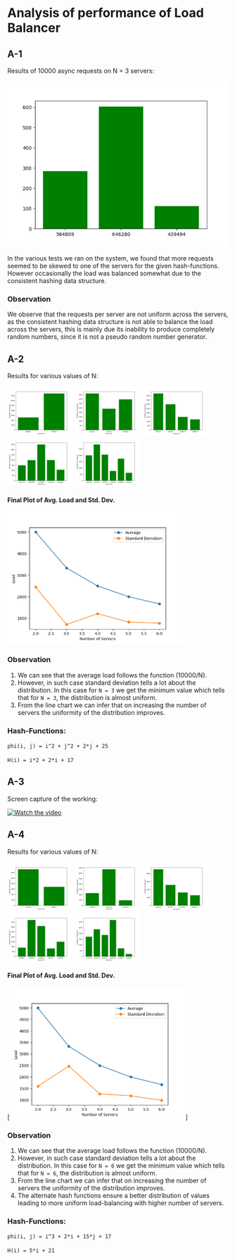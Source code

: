 # Analysis of performance of Load Balancer

## A-1

Results of 10000 async requests on N = 3 servers:

![Results](A-1.png)

In the various tests we ran on the system, we found that more requests seemed to be skewed to one of the servers for the given hash-functions. However occasionally the load was balanced somewhat due to the consistent hashing data structure.

### Observation
We observe that the requests per server are not uniform across the servers, as the consistent hashing data structure is not able to balance the load across the servers, this is mainly due its inability to produce completely random numbers, since it is not a pseudo random number generator.

## A-2

Results for various values of N:
<!-- {'989403': 2554, '500494': 7446}
{'422261': 4128, '707281': 2405, '991684': 3467}
{'358773': 4251, '232040': 2998, '666819': 1521, '498061': 1230}
{'491779': 1478, '996199': 1983, '129648': 3496, '822559': 1988, '926487': 1055}
{'130390': 1994, '721951': 2848, '139521': 2047, '319109': 764, '249462': 1732, '476433': 615} -->

<img src="A-2_2.png" alt="drawing" width="150"/>
<img src="A-2_3.png" alt="drawing" width="150"/>
<img src="A-2_4.png" alt="drawing" width="150"/>
<img src="A-2_5.png" alt="drawing" width="150"/>
<img src="A-2_6.png" alt="drawing" width="150"/>

#### Final Plot of Avg. Load and Std. Dev.

<img src="A-2_plot.png" alt="drawing" width="400"/>

### Observation
1. We can see that the average load follows the function (10000/N).
2. However, in such case standard deviation tells a lot about the distribution. In this case for `N = 3` we get the minimum value which tells that for `N = 3`, the distribution is almost uniform.
3. From the line chart we can infer that on increasing the number of servers the uniformity of the distribution improves.


### Hash-Functions:
    phi(i, j) = i^2 + j^2 + 2*j + 25
    
    H(i) = i*2 + 2*i + 17

## A-3

Screen capture of the working:

[![Watch the video](https://img.youtube.com/vi/Fy7rTV35gZc/maxresdefault.jpg)](https://youtu.be/Fy7rTV35gZc)

## A-4

Results for various values of N:
<!-- {'735386': 6598, '386925': 3402}
{'799024': 2307, '364428': 6740, '801449': 953}
{'248218': 4533, '811261': 2560, '621471': 1625, '694817': 1282}
{'958883': 893, '629242': 3709, '858846': 3089, '594252': 814, '456300': 1495}
{'275154': 1710, '965412': 2354, '589207': 1864, '465655': 3162, '678576': 701, '554001': 209} -->

<img src="A-4_2.png" alt="drawing" width="150"/>
<img src="A-4_3.png" alt="drawing" width="150"/>
<img src="A-4_4.png" alt="drawing" width="150"/>
<img src="A-4_5.png" alt="drawing" width="150"/>
<img src="A-4_6.png" alt="drawing" width="150"/>

#### Final Plot of Avg. Load and Std. Dev.

[<img src="A-4_plot.png" alt="drawing" width="400"/>]

### Observation
1. We can see that the average load follows the function (10000/N).
2. However, in such case standard deviation tells a lot about the distribution. In this case for `N = 6` we get the minimum value which tells that for `N = 6`, the distribution is almost uniform.
3. From the line chart we can infer that on increasing the number of servers the uniformity of the distribution improves.
4. The alternate hash functions ensure a better distribution of values leading to more uniform load-balancing with higher number of servers.

### Hash-Functions:
    phi(i, j) = i^3 + 2*i + 15*j + 17
    
    H(i) = 5*i + 21